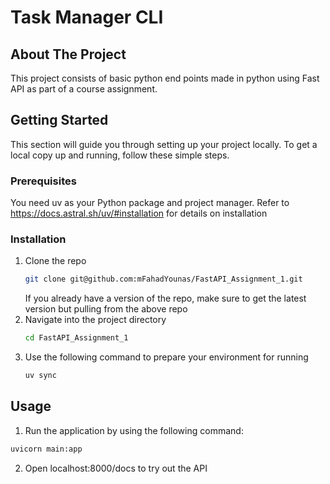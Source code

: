 # Task Manager CLI

## About The Project

This project consists of basic python end points made in python using Fast API as part of a course assignment.

## Getting Started

This section will guide you through setting up your project locally. To get a local copy up and running, follow these simple steps.

### Prerequisites

You need uv as your Python package and project manager.
Refer to https://docs.astral.sh/uv/#installation for details on installation

### Installation

1.  Clone the repo
    ```bash
    git clone git@github.com:mFahadYounas/FastAPI_Assignment_1.git
    ```
    If you already have a version of the repo, make sure to get the latest version but pulling from the above repo
2.  Navigate into the project directory
    ```bash
    cd FastAPI_Assignment_1
    ```
3.  Use the following command to prepare your environment for running
    ```bash
    uv sync
    ```

## Usage

1. Run the application by using the following command:

```bash
uvicorn main:app
```

2. Open localhost:8000/docs to try out the API